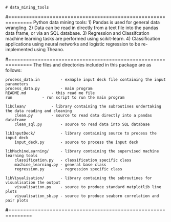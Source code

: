	# data_mining_tools

#==============================================================
Python data mining tools:
	1) Pandas is used for general data wrangling.
	2) Data can be read in directly from a text file into the pandas data frame, or via an SQL database.
	3) Regression and Classifcation machine learning tasks are performed using scikit-learn.
	4) Classification applications using neural networks and logistic regression to be re-implemented using Theano.

#==============================================================
The files and directories included in this package are as follows:

	process_data.in			- exmaple input deck file containing the input parameters
	process_data.py			- main program
	README.md			- this read me file
	run				- run script to run the main program

	libClean/			- library containing the subroutines undertaking the data reading and cleaning
		clean.py		- source to read data directly into a pandas dataframe
		clean_sql.py		- source to read data into SQL database

	libInputDeck/			- library containing source to process the input deck
		input_deck.py		- source to process the input deck

	libMachineLearning/		- library containing the supervised machine learning tools
		classification.py	- classification specific class
		machine_learning.py	- general base class
		regression.py		- regression specific class

	libVisualisation/		- library containing the subroutines for visualisation the output
		visualisation.py	- source to produce standard matplotlib line plots
		visualisation_sb.py	- source to produce seaborn correlation and pair plots

#==============================================================
